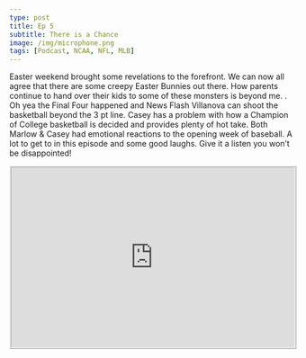 ```yaml
---
type: post
title: Ep 5
subtitle: There is a Chance
image: /img/microphone.png
tags: [Podcast, NCAA, NFL, MLB]
---
```


Easter weekend brought some revelations to the forefront.  We can now all agree that there are some creepy Easter Bunnies out there.  How parents continue to hand over their kids to some of these monsters is beyond me. . Oh yea the Final Four happened and News Flash Villanova can shoot the basketball beyond the 3 pt line.  Casey has a problem with how a Champion of College basketball is decided and provides plenty of hot take. Both Marlow & Casey had emotional reactions to the opening week of baseball.  A lot to get to in this episode and some good laughs.  Give it a listen you won’t be disappointed! 


<iframe src="https://cast.rocks/player/11602/Ep-5-Final-Four.mp3?episodeTitle=Ep%205%3A%20There%20is%20a%20Chance&podcastTitle=132%20Breese%20Podcast&episodeDate=April%202nd%2C%202018&imageURL=https%3A%2F%2Fcast.rocks%2Fhosting%2F11602%2Ffeeds%2F6RG37.jpg&itunesLink=https%3A%2F%2Fitunes.apple.com%2Fus%2Fpodcast%2F132-breese-podcast%2Fid1353274149%3Fmt%3D2" style="border: ridge; min-height: 265px; max-height: 320px; max-width: 558px; min-width: 270px; width: 100%; height: 100%;" scrollbars="no"></iframe>
